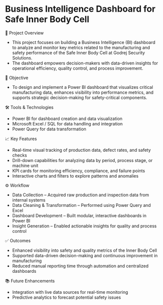 # Business Intelligence Dashboard for Safe Inner Body Cell

📌 Project Overview
- This project focuses on building a Business Intelligence (BI) dashboard to analyze and monitor key metrics related to the manufacturing and safety performance of the Safe Inner Body Cell at Godrej Security Solutions.
- The dashboard empowers decision-makers with data-driven insights for operational efficiency, quality control, and process improvement.

🎯 Objective
- To design and implement a Power BI dashboard that visualizes critical manufacturing data, enhances visibility into performance metrics, and supports strategic decision-making for safety-critical components.

🛠️ Tools & Technologies
- Power BI for dashboard creation and data visualization
- Microsoft Excel / SQL for data handling and integration
- Power Query for data transformation

📈 Key Features
- Real-time visual tracking of production data, defect rates, and safety checks
- Drill-down capabilities for analyzing data by period, process stage, or machine unit
- KPI cards for monitoring efficiency, compliance, and failure points
- Interactive charts and filters to explore patterns and anomalies

⚙️ Workflow
- Data Collection – Acquired raw production and inspection data from internal systems
- Data Cleaning & Transformation – Performed using Power Query and Excel
- Dashboard Development – Built modular, interactive dashboards in Power BI
- Insight Generation – Enabled actionable insights for quality and process control

✅ Outcomes
- Enhanced visibility into safety and quality metrics of the Inner Body Cell
- Supported data-driven decision-making and continuous improvement in manufacturing
- Reduced manual reporting time through automation and centralized dashboards

📚 Future Enhancements
- Integration with live data sources for real-time monitoring
- Predictive analytics to forecast potential safety issues
